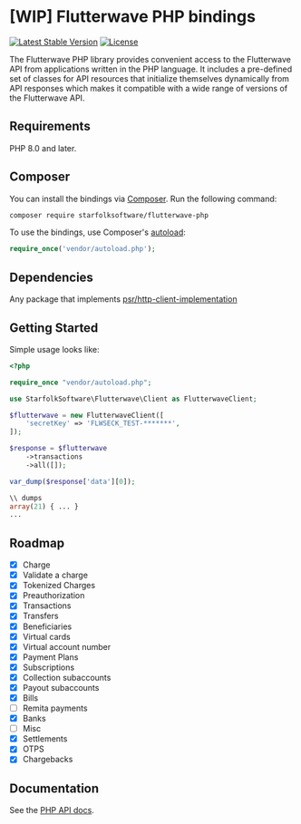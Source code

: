 # [WIP] Flutterwave PHP bindings

[![Latest Stable Version](https://poser.pugx.org/starfolksoftware/flutterwave-php/v/stable.svg)](https://packagist.org/packages/starfolksoftware/flutterwave-php)
[![License](https://poser.pugx.org/starfolksoftware/flutterwave-php/license.svg)](https://packagist.org/packages/starfolksoftware/flutterwave-php)

The Flutterwave PHP library provides convenient access to the Flutterwave API from
applications written in the PHP language. It includes a pre-defined set of
classes for API resources that initialize themselves dynamically from API
responses which makes it compatible with a wide range of versions of the Flutterwave
API.

## Requirements

PHP 8.0 and later.

## Composer

You can install the bindings via [Composer](http://getcomposer.org/). Run the following command:

```bash
composer require starfolksoftware/flutterwave-php
```

To use the bindings, use Composer's [autoload](https://getcomposer.org/doc/01-basic-usage.md#autoloading):

```php
require_once('vendor/autoload.php');
```

## Dependencies

Any package that implements [psr/http-client-implementation](https://packagist.org/providers/psr/http-client-implementation)

## Getting Started

Simple usage looks like:

```php
<?php

require_once "vendor/autoload.php";

use StarfolkSoftware\Flutterwave\Client as FlutterwaveClient;

$flutterwave = new FlutterwaveClient([
    'secretKey' => 'FLWSECK_TEST-*******',
]);

$response = $flutterwave
    ->transactions
    ->all([]);

var_dump($response['data'][0]);

\\ dumps
array(21) { ... }
...
```

## Roadmap

- [x] Charge
- [x] Validate a charge
- [x] Tokenized Charges
- [x] Preauthorization
- [x] Transactions
- [x] Transfers
- [x] Beneficiaries
- [x] Virtual cards
- [x] Virtual account number
- [x] Payment Plans
- [x] Subscriptions
- [x] Collection subaccounts
- [x] Payout subaccounts
- [x] Bills
- [ ] Remita payments
- [x] Banks
- [ ] Misc
- [x] Settlements
- [x] OTPS
- [x] Chargebacks

## Documentation

See the [PHP API docs](https://developer.flutterwave.com/reference#introduction-1).
